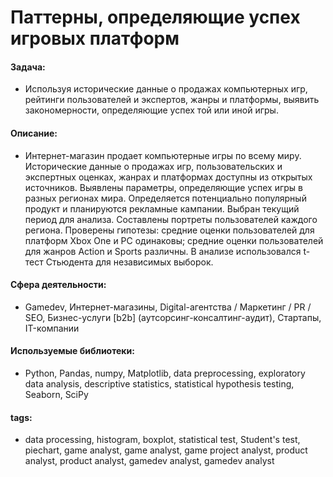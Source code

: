 # Паттерны, определяющие успех игровых платформ

#### Задача: 
- Используя исторические данные о продажах компьютерных игр, рейтинги пользователей и экспертов, жанры и платформы, выявить закономерности, определяющие успех той или иной игры.

#### Описание:
- Интернет-магазин продает компьютерные игры по всему миру. Исторические данные о продажах игр, пользовательских и экспертных оценках, жанрах и платформах доступны из открытых источников. Выявлены параметры, определяющие успех игры в разных регионах мира. Определяется потенциально популярный продукт и планируются рекламные кампании. Выбран текущий период для анализа. Составлены портреты пользователей каждого региона. Проверены гипотезы: средние оценки пользователей для платформ Xbox One и PC одинаковы; средние оценки пользователей для жанров Action и Sports различны. В анализе использовался t-тест Стьюдента для независимых выборок.

#### Сфера деятельности: 
- Gamedev, Интернет-магазины, Digital-агентства / Маркетинг / PR / SEO, Бизнес-услуги [b2b] (аутсорсинг-консалтинг-аудит), Стартапы, IT-компании

#### Используемые библиотеки:
- Python, Pandas, numpy, Matplotlib, data preprocessing, exploratory data analysis, descriptive statistics, statistical hypothesis testing, Seaborn, SciPy

#### tags:
- data processing, histogram, boxplot, statistical test, Student's test, piechart, game analyst, game analyst, game project analyst, product analyst, product analyst, gamedev analyst, gamedev analyst
